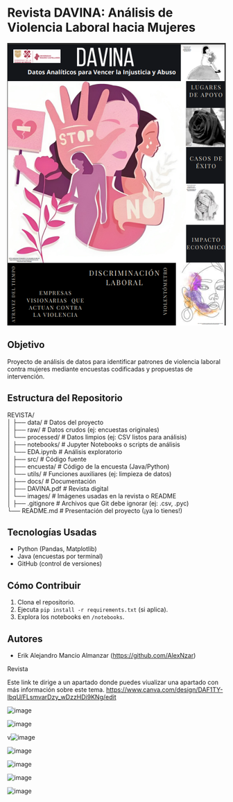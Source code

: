 # Revista DAVINA: Análisis de Violencia Laboral hacia Mujeres  

![Portada de la revista DAVINA](https://github.com/AlexNzar/Revista/blob/main/docs/images/Portada_revista.png)

## Objetivo  
Proyecto de análisis de datos para identificar patrones de violencia laboral contra mujeres mediante encuestas codificadas y propuestas de intervención.  

## Estructura del Repositorio  

REVISTA/  
│
├── data/                  # Datos del proyecto  
│   ├── raw/               # Datos crudos (ej: encuestas originales)  
│   └── processed/         # Datos limpios (ej: CSV listos para análisis)  
│
├── notebooks/             # Jupyter Notebooks o scripts de análisis  
│   └── EDA.ipynb          # Análisis exploratorio  
│
├── src/                   # Código fuente  
│   ├── encuesta/          # Código de la encuesta (Java/Python)  
│   └── utils/             # Funciones auxiliares (ej: limpieza de datos)  
│
├── docs/                  # Documentación  
│   ├── DAVINA.pdf         # Revista digital  
│   └── images/            # Imágenes usadas en la revista o README  
│
├── .gitignore             # Archivos que Git debe ignorar (ej: .csv, .pyc)  
└── README.md              # Presentación del proyecto (¡ya lo tienes!)  


## Tecnologías Usadas  
- Python (Pandas, Matplotlib)  
- Java (encuestas por terminal)  
- GitHub (control de versiones)  

## Cómo Contribuir  
1. Clona el repositorio.  
2. Ejecuta `pip install -r requirements.txt` (si aplica).  
3. Explora los notebooks en `/notebooks`.  

## Autores  
- Erik Alejandro Mancio Almanzar  (https://github.com/AlexNzar)  
 
 Revista

Este link te dirige a un apartado donde puedes viualizar una apartado con más información sobre este tema.
https://www.canva.com/design/DAF1TY-IbqU/FLsmvarDzy_wDzzHDi9KNg/edit




![image](https://github.com/AlexNzar/Revista/assets/145720196/9a125bb2-dd10-4e55-9bf2-f2eb549edb78)


![image](https://github.com/AlexNzar/Revista/assets/145720196/764bf194-ee94-4f6b-95e1-4801dc17d3d2)



v![image](https://github.com/AlexNzar/Revista/assets/145720196/dca7e63f-f7af-427d-b637-0c75b106f8d7)

![image](https://github.com/AlexNzar/Revista/assets/145720196/253528e8-8b3e-4b66-9398-282688992053)



![image](https://github.com/AlexNzar/Revista/assets/145720196/9cb1672d-84b2-43bd-87ea-1ca110e17b1f)


![image](https://github.com/AlexNzar/Revista/assets/145720196/23c841f0-e259-4a7e-be98-60ca115754c3)

![image](https://github.com/AlexNzar/Revista/assets/145720196/0ac1c2c5-3227-44c6-8cfb-279f6613d9e5)
